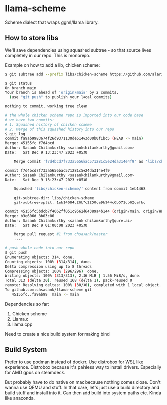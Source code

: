# llama-scheme
Scheme dialect that wraps ggml/llama library.

## How to store libs

We'll save dependencies using squashed subtree - so that source lives completely in our repo. This is monorepo.

Example on how to add a lib, chicken scheme:

```bash
$ git subtree add --prefix libs/chicken-scheme https://github.com/alaricsp/chicken-scheme.git master --squash

$ git status
On branch main
Your branch is ahead of 'origin/main' by 2 commits.
  (use "git push" to publish your local commits)

nothing to commit, working tree clean

# the whole chicken scheme repo is imported into our code base
# we have two commits:
# 1. Squashed history of chicken scheme
# 2. Merge of this squashed history into our repo
$ git log
commit fa9ab9983674f26d9371130de51463d00b0f1bc5 (HEAD -> main)
Merge: 45155fc f7d4bcd
Author: Sasank Chilamkurthy <sasankchilamkurthy@gmail.com>
Date:   Sat Dec 9 13:23:47 2023 +0530

    Merge commit 'f7d4bcd7f733a5656bac571281c5e24da314e4f9' as 'libs/chicken-scheme'

commit f7d4bcd7f733a5656bac571281c5e24da314e4f9
Author: Sasank Chilamkurthy <sasankchilamkurthy@gmail.com>
Date:   Sat Dec 9 13:23:47 2023 +0530

    Squashed 'libs/chicken-scheme/' content from commit 1eb1468
    
    git-subtree-dir: libs/chicken-scheme
    git-subtree-split: 1eb14684c26b7c2250ca9b944c6b671cb62cafbc

commit 45155fc5bdcb7f4062ff051c9562d64389a4b144 (origin/main, origin/HEAD)
Merge: b3e606d 8b03c06
Author: Sasank Chilamkurthy <sasank.chilamkurthy@qure.ai>
Date:   Sat Dec 9 01:00:08 2023 +0530

    Merge pull request #1 from chsasank/master
    ....

# push whole code into our repo
$ git push              
Enumerating objects: 314, done.
Counting objects: 100% (314/314), done.
Delta compression using up to 8 threads
Compressing objects: 100% (296/296), done.
Writing objects: 100% (313/313), 2.36 MiB | 1.56 MiB/s, done.
Total 313 (delta 30), reused 168 (delta 1), pack-reused 0
remote: Resolving deltas: 100% (30/30), completed with 1 local object.
To github.com:chsasank/llama-scheme.git
   45155fc..fa9ab99  main -> main
```

Dependencies so far:
1. Chicken scheme
2. Llama.c
3. llama.cpp


Need to create a nice build system for making bind


## Build System

Prefer to use podman instead of docker. Use distrobox for WSL like experience. Distrobox because it's painless way to install drivers. Especially for AMD gpus on steamdeck.

But probably have to do native on mac because nothing comes close. Don't wanna use QEMU and stuff. In that case, let's just use a build directory and build stuff and install into it. Can then add build into system paths etc. Kinda like anaconda.